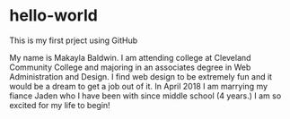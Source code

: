 # hello-world

This is my first prject using GitHub

My name is Makayla Baldwin. I am attending college at Cleveland Community College and majoring in an associates degree in Web Administration and Design. I find web design to be extremely fun and it would be a dream to get a job out of it. In April 2018 I am marrying my fiance Jaden who I have been with since middle school (4 years.) I am so excited for my life to begin!
